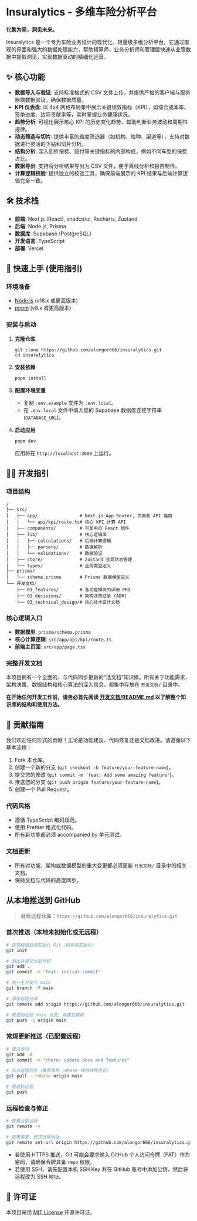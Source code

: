 # Insuralytics - 多维车险分析平台

**化繁为简，洞见未来。**

Insuralytics 是一个专为车险业务设计的现代化、轻量级多维分析平台。它通过直观的界面和强大的数据处理能力，帮助精算师、业务分析师和管理层快速从业管数据中提取洞见，实现数据驱动的精细化运营。

## ✨ 核心功能

- **数据导入与验证**: 支持标准格式的 CSV 文件上传，并提供严格的客户端与服务器端数据验证，确保数据质量。
- **KPI 仪表盘**: 以 4x4 网格布局集中展示关键绩效指标（KPI），如综合成本率、签单进度、边际贡献率等，实时掌握业务健康状况。
- **趋势分析**: 可视化展示核心 KPI 的历史变化趋势，辅助判断业务波动和周期性规律。
- **动态筛选与切片**: 提供丰富的维度筛选器（如机构、险种、渠道等），支持对数据进行灵活的下钻和切片分析。
- **结构分析**: 深入剖析保费、赔付等关键指标的内部构成，例如不同车型的保费占比。
- **数据导出**: 支持将分析结果导出为 CSV 文件，便于离线分析和报告制作。
- **计算逻辑校验**: 提供独立的校验工具，确保前端展示的 KPI 结果与后端计算逻辑完全一致。

## 🛠️ 技术栈

- **前端**: Next.js (React), shadcn/ui, Recharts, Zustand
- **后端**: Node.js, Prisma
- **数据库**: Supabase (PostgreSQL)
- **开发语言**: TypeScript
- **部署**: Vercel

## 🚀 快速上手 (使用指引)

### 环境准备

- [Node.js](https://nodejs.org/) (v18.x 或更高版本)
- [pnpm](https://pnpm.io/) (v8.x 或更高版本)

### 安装与启动

1.  **克隆仓库**
    ```bash
    git clone https://github.com/alongor666/insuralytics.git
    cd insuralytics
    ```

2.  **安装依赖**
    ```bash
    pnpm install
    ```

3.  **配置环境变量**
    - 复制 `.env.example` 文件为 `.env.local`。
    - 在 `.env.local` 文件中填入您的 Supabase 数据库连接字符串 (`DATABASE_URL`)。

4.  **启动应用**
    ```bash
    pnpm dev
    ```
    应用将在 `http://localhost:3000` 上运行。

## 👨‍💻 开发指引

### 项目结构

```
/
├── src/
│   ├── app/                # Next.js App Router, 页面和 API 路由
│   │   └── api/kpi/route.ts# 核心 KPI 计算 API
│   ├── components/         # 可复用的 React 组件
│   ├── lib/                # 核心逻辑库
│   │   ├── calculations/   # 后端计算逻辑
│   │   ├── parsers/        # 数据解析
│   │   └── validations/    # 数据验证
│   ├── store/              # Zustand 全局状态管理
│   └── types/              # 全局类型定义
├── prisma/
│   └── schema.prisma       # Prisma 数据模型定义
└── 开发文档/
    ├── 01_features/        # 各功能模块的详细 PRD
    ├── 02_decisions/       # 架构决策记录 (ADR)
    └── 03_technical_design/# 核心技术设计文档
```

### 核心逻辑入口

- **数据模型**: `prisma/schema.prisma`
- **核心计算逻辑**: `src/app/api/kpi/route.ts`
- **前端主页面**: `src/app/page.tsx`

### 完整开发文档

本项目拥有一个全面的、与代码同步更新的“活文档”知识库。所有关于功能需求、架构决策、数据结构和核心算法的深入信息，都集中存放在 `开发文档/` 目录中。

**在开始任何开发工作前，请务必首先阅读 [开发文档/README.md](开发文档/README.md) 以了解整个知识库的结构和使用方法。**

## 🤝 贡献指南

我们欢迎任何形式的贡献！无论是功能建议、代码修复还是文档改进。请遵循以下基本流程：

1.  Fork 本仓库。
2.  创建一个新的分支 (`git checkout -b feature/your-feature-name`)。
3.  提交您的修改 (`git commit -m 'feat: Add some amazing feature'`)。
4.  推送您的分支 (`git push origin feature/your-feature-name`)。
5.  创建一个 Pull Request。

### 代码风格

- 遵循 TypeScript 编码规范。
- 使用 Prettier 格式化代码。
- 所有新功能都必须 accompanied by 单元测试。

### 文档更新

- 所有对功能、架构或数据模型的重大变更都必须更新 `开发文档/` 目录中的相关文档。
- 保持文档与代码的高度同步。

## 从本地推送到 GitHub

> 目标远程仓库：`https://github.com/alongor666/insuralytics.git`

### 首次推送（本地未初始化或无远程）

```bash
# 在项目根目录初始化 Git（如尚未初始化）
git init

# 添加并提交当前代码
git add .
git commit -m "feat: initial commit"

# 统一主分支为 main
git branch -M main

# 添加远程仓库
git remote add origin https://github.com/alongor666/insuralytics.git

# 推送到远程 main 分支，并建立跟踪
git push -u origin main
```

### 常规更新推送（已配置远程）

```bash
# 提交改动
git add -A
git commit -m "chore: update docs and features"

# 先与远程同步（推荐使用 rebase 保持线性历史）
git pull --rebase origin main

# 推送到远程
git push
```

### 远程检查与修正

```bash
# 查看当前远程
git remote -v

# 如果需要，修正远程地址
git remote set-url origin https://github.com/alongor666/insuralytics.git
```

- 若使用 HTTPS 推送，Git 可能会要求输入 GitHub 个人访问令牌（PAT）作为密码，请确保令牌具备 `repo` 权限。
- 若使用 SSH，请先配置本机 SSH Key 并在 GitHub 账号中添加公钥，然后将远程改为 SSH 地址。

## 📄 许可证

本项目采用 [MIT License](LICENSE) 开源许可证。